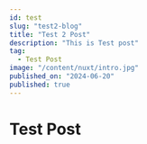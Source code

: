 ```yaml
---
id: test
slug: "test2-blog"
title: "Test 2 Post"
description: "This is Test post"
tag:
  - Test Post
image: "/content/nuxt/intro.jpg"
published_on: "2024-06-20"
published: true
---
```


# Test Post
